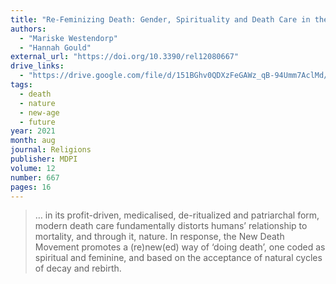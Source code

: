 ```yaml
---
title: "Re-Feminizing Death: Gender, Spirituality and Death Care in the Anthropocene"
authors:
  - "Mariske Westendorp"
  - "Hannah Gould"
external_url: "https://doi.org/10.3390/rel12080667"
drive_links:
  - "https://drive.google.com/file/d/151BGhv0QDXzFeGAWz_qB-94Umm7AclMd/view?usp=drivesdk"
tags:
  - death
  - nature
  - new-age
  - future
year: 2021
month: aug
journal: Religions
publisher: MDPI
volume: 12
number: 667
pages: 16
---
```


> … in its profit-driven, medicalised, de-ritualized and patriarchal form, modern death care fundamentally distorts humans’ relationship to mortality, and through it, nature. In response, the New Death Movement promotes a (re)new(ed) way of ‘doing death’, one coded as spiritual and feminine, and based on the acceptance of natural cycles of decay and rebirth.
